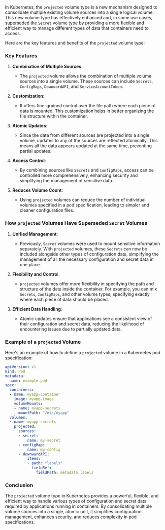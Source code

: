 In Kubernetes, the `projected` volume type is a new mechanism designed to consolidate multiple existing volume sources into a single logical volume. This new volume type has effectively enhanced and, in some use cases, superseded the `Secret` volume type by providing a more flexible and efficient way to manage different types of data that containers need to access.

Here are the key features and benefits of the `projected` volume type:

### Key Features

1. **Combination of Multiple Sources**:
   - The `projected` volume allows the combination of multiple volume sources into a single volume. These sources can include `Secrets`, `ConfigMaps`, `DownwardAPI`, and `ServiceAccountToken`.

2. **Customization**:
   - It offers fine-grained control over the file path where each piece of data is mounted. This customization helps in better organizing the file structure within the container.

3. **Atomic Updates**:
   - Since the data from different sources are projected into a single volume, updates to any of the sources are reflected atomically. This means all the data appears updated at the same time, preventing partial updates.

4. **Access Control**:
   - By combining sources like `Secrets` and `ConfigMaps`, access can be controlled more comprehensively, enhancing security and simplifying the management of sensitive data.

5. **Reduces Volume Count**:
   - Using `projected` volumes can reduce the number of individual volumes specified in a pod specification, leading to simpler and cleaner configuration files.

### How `projected` Volumes Have Superseded `Secret` Volumes

1. **Unified Management**:
   - Previously, `Secret` volumes were used to mount sensitive information separately. With `projected` volumes, these `Secrets` can now be included alongside other types of configuration data, simplifying the management of all the necessary configuration and secret data in one place.

2. **Flexibility and Control**:
   - `projected` volumes offer more flexibility in specifying the path and structure of the data inside the container. For example, you can mix `Secrets`, `ConfigMaps`, and other volume types, specifying exactly where each piece of data should be placed.

3. **Efficient Data Handling**:
   - Atomic updates ensure that applications see a consistent view of their configuration and secret data, reducing the likelihood of encountering issues due to partially updated data.

### Example of a `projected` Volume

Here's an example of how to define a `projected` volume in a Kubernetes pod specification:

```yaml
apiVersion: v1
kind: Pod
metadata:
  name: example-pod
spec:
  containers:
  - name: myapp-container
    image: myapp-image
    volumeMounts:
    - name: myapp-secrets
      mountPath: "/etc/myapp"
  volumes:
  - name: myapp-secrets
    projected:
      sources:
      - secret:
          name: my-secret
      - configMap:
          name: my-config
      - downwardAPI:
          items:
          - path: "labels"
            fieldRef:
              fieldPath: metadata.labels
```

### Conclusion

The `projected` volume type in Kubernetes provides a powerful, flexible, and efficient way to handle various types of configuration and secret data required by applications running in containers. By consolidating multiple volume sources into a single, atomic unit, it simplifies configuration management, enhances security, and reduces complexity in pod specifications.